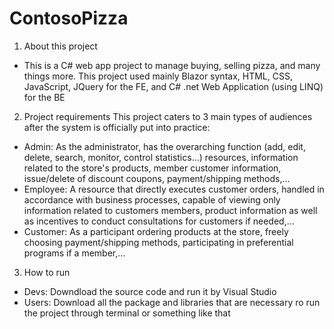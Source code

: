 # ContosoPizza
1. About this project
- This is a C# web app project to manage buying, selling pizza, and many things more. This project used mainly Blazor syntax, HTML, CSS, JavaScript, JQuery for the FE, and C# .net Web Application (using LINQ) for the BE

2. Project requirements
This project caters to 3 main types of audiences after the system is officially put into practice:
- Admin: As the administrator, has the overarching function (add, edit, delete, search, monitor, control statistics...) resources,
information related to the store's products, member customer information, issue/delete of discount coupons, payment/shipping methods,...
- Employee: A resource that directly executes customer orders, handled in accordance with business processes,
capable of viewing only information related to customers members, product information as well as incentives to conduct consultations for customers if needed,...
- Customer: As a participant ordering products at the store, freely choosing payment/shipping methods, participating in preferential programs if a member,...

3. How to run
- Devs: Downdload the source code and run it by Visual Studio
- Users: Download all the package and libraries that are necessary ro run the project through terminal or something like that
